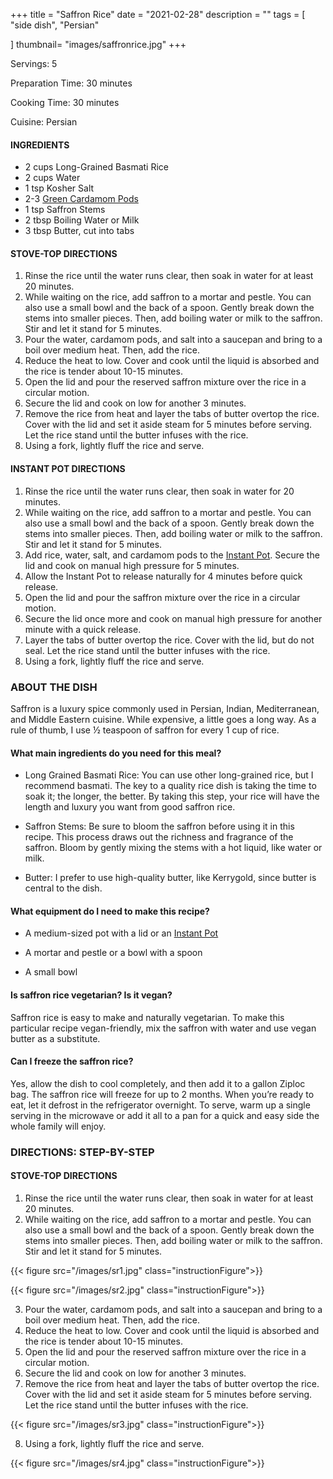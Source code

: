
+++
title = "Saffron Rice"
date = "2021-02-28"
description = ""
tags = [
    "side dish",
    "Persian"
    
]
thumbnail= "images/saffronrice.jpg"
+++

Servings: 5 <!--more-->

Preparation Time: 30 minutes 

Cooking Time: 30 minutes 

Cuisine: Persian 

#### INGREDIENTS 

* 2 cups Long-Grained Basmati Rice
* 2 cups Water 
* 1 tsp Kosher Salt 
* 2-3 [Green Cardamom Pods](https://amzn.to/3rVRDr7)
* 1 tsp Saffron Stems
* 2 tbsp Boiling Water or Milk
* 3 tbsp Butter, cut into tabs

#### STOVE-TOP DIRECTIONS 

1. Rinse the rice until the water runs clear, then soak in water for at least 20 minutes. 
2. While waiting on the rice, add saffron to a mortar and pestle. You can also use a small bowl and the back of a spoon. Gently break down the stems into smaller pieces. Then, add boiling water or milk to the saffron. Stir and let it stand for 5 minutes.  
3. Pour the water, cardamom pods, and salt into a saucepan and bring to a boil over medium heat. Then, add the rice.  
4. Reduce the heat to low. Cover and cook until the liquid is absorbed and the rice is tender about 10-15 minutes.
5. Open the lid and pour the reserved saffron mixture over the rice in a circular motion. 
6. Secure the lid and cook on low for another 3 minutes. 
7. Remove the rice from heat and layer the tabs of butter overtop the rice. Cover with the lid and set it aside steam for 5 minutes before serving. Let the rice stand until the butter infuses with the rice. 
8. Using a fork, lightly fluff the rice and serve.

#### INSTANT POT DIRECTIONS 

1. Rinse the rice until the water runs clear, then soak in water for 20 minutes. 
2. While waiting on the rice, add saffron to a mortar and pestle. You can also use a small bowl and the back of a spoon. Gently break down the stems into smaller pieces. Then, add boiling water or milk to the saffron. Stir and let it stand for 5 minutes. 
3. Add rice, water, salt, and cardamom pods to the [Instant Pot](https://amzn.to/37WzcdO). Secure the lid and cook on manual high pressure for 5 minutes.
4. Allow the Instant Pot to release naturally for 4 minutes before quick release.
5. Open the lid and pour the saffron mixture over the rice in a circular motion. 
6. Secure the lid once more and cook on manual high pressure for another minute with a quick release. 
7. Layer the tabs of butter overtop the rice. Cover with the lid, but do not seal. Let the rice stand until the butter infuses with the rice. 
8. Using a fork, lightly fluff the rice and serve.

### ABOUT THE DISH 

Saffron is a luxury spice commonly used in Persian, Indian, Mediterranean, and Middle Eastern cuisine. While expensive, a little goes a long way. As a rule of thumb, I use ½ teaspoon of saffron for every 1 cup of rice. 

#### What main ingredients do you need for this meal?

* Long Grained Basmati Rice: You can use other long-grained rice, but I recommend basmati. The key to a quality rice dish is taking the time to soak it; the longer, the better. By taking this step, your rice will have the length and luxury you want from good saffron rice. 
 
* Saffron Stems: Be sure to bloom the saffron before using it in this recipe. This process draws out the richness and fragrance of the saffron. Bloom by gently mixing the stems with a hot liquid, like water or milk.

* Butter: I prefer to use high-quality butter, like Kerrygold, since butter is central to the dish. 

#### What equipment do I need to make this recipe?

* A medium-sized pot with a lid or an [Instant Pot](https://amzn.to/37WzcdO)

* A mortar and pestle or a bowl with a spoon 

* A small bowl 

#### Is saffron rice vegetarian? Is it vegan?

Saffron rice is easy to make and naturally vegetarian. To make this particular recipe vegan-friendly, mix the saffron with water and use vegan butter as a substitute. 

#### Can I freeze the saffron rice?

Yes, allow the dish to cool completely, and then add it to a gallon Ziploc bag. The saffron rice will freeze for up to 2 months. When you’re ready to eat, let it defrost in the refrigerator overnight. To serve, warm up a single serving in the microwave or add it all to a pan for a quick and easy side the whole family will enjoy.

### DIRECTIONS: STEP-BY-STEP 

#### STOVE-TOP DIRECTIONS 

1. Rinse the rice until the water runs clear, then soak in water for at least 20 minutes. 
2. While waiting on the rice, add saffron to a mortar and pestle. You can also use a small bowl and the back of a spoon. Gently break down the stems into smaller pieces. Then, add boiling water or milk to the saffron. Stir and let it stand for 5 minutes.  

{{< figure src="/images/sr1.jpg" class="instructionFigure">}}

{{< figure src="/images/sr2.jpg" class="instructionFigure">}}

3. Pour the water, cardamom pods, and salt into a saucepan and bring to a boil over medium heat. Then, add the rice.  
4. Reduce the heat to low. Cover and cook until the liquid is absorbed and the rice is tender about 10-15 minutes.
5. Open the lid and pour the reserved saffron mixture over the rice in a circular motion. 
6. Secure the lid and cook on low for another 3 minutes. 
7. Remove the rice from heat and layer the tabs of butter overtop the rice. Cover with the lid and set it aside steam for 5 minutes before serving. Let the rice stand until the butter infuses with the rice. 

{{< figure src="/images/sr3.jpg" class="instructionFigure">}}

8. Using a fork, lightly fluff the rice and serve.

{{< figure src="/images/sr4.jpg" class="instructionFigure">}}
